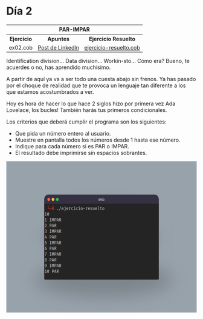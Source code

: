 # Día 2

<table align="center">
  <tr>
    <th colspan="3">PAR-IMPAR</th>
  </tr>
  <tr>
    <th>Ejercicio</th>
    <th>Apuntes</th>
    <th>Ejercicio Resuelto</th>
  </tr>
  <tr>
    <td>ex02.cob</td>
    <td><a href="https://www.linkedin.com/posts/david-de-fitero_programaciaejn-cobol-legacysystems-activity-7365390478139183104-rjHt/">Post de LinkedIn</a></td>
    <td><a href="ejercicio-resuelto.cob">ejercicio-resuelto.cob</a></td>
  </tr>
</table>

Identification division... Data division... Workin-sto... Cómo era? Bueno, te acuerdes o no, has aprendido muchísimo.

A partir de aquí ya va a ser todo una cuesta abajo sin frenos. Ya has pasado por el choque de realidad que te provoca un lenguaje tan diferente a los que estamos acostumbrados a ver.

Hoy es hora de hacer lo que hace 2 siglos hizo por primera vez Ada Lovelace, los bucles! También harás tus primeros condicionales.

Los criterios que deberá cumplir el programa son los siguientes:

- Que pida un número entero al usuario.
- Muestre en pantalla todos los números desde 1 hasta ese número.
- Indique para cada número si es PAR o IMPAR.
- El resultado debe imprimirse sin espacios sobrantes.

<div align="center">
  <img height="400px" src="media/dia2-test.jpg">
</div>